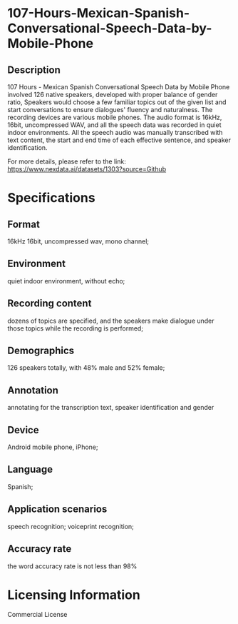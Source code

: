 # 107-Hours-Mexican-Spanish-Conversational-Speech-Data-by-Mobile-Phone

## Description
107 Hours - Mexican Spanish Conversational Speech Data by Mobile Phone involved 126 native speakers, developed with proper balance of gender ratio, Speakers would choose a few familiar topics out of the given list and start conversations to ensure dialogues' fluency and naturalness. The recording devices are various mobile phones. The audio format is 16kHz, 16bit, uncompressed WAV, and all the speech data was recorded in quiet indoor environments. All the speech audio was manually transcribed with text content, the start and end time of each effective sentence, and speaker identification.

For more details, please refer to the link: https://www.nexdata.ai/datasets/1303?source=Github


# Specifications
## Format
16kHz 16bit, uncompressed wav, mono channel;
## Environment
quiet indoor environment, without echo;
## Recording content
dozens of topics are specified, and the speakers make dialogue under those topics while the recording is performed;
## Demographics
126 speakers totally, with 48% male and 52% female;
## Annotation
annotating for the transcription text, speaker identification and gender
## Device
Android mobile phone, iPhone;
## Language
Spanish;
## Application scenarios
speech recognition; voiceprint recognition;
## Accuracy rate
the word accuracy rate is not less than 98%

# Licensing Information
Commercial License
